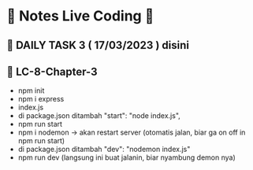 # 📝 Notes Live Coding 📝

## 📌 DAILY TASK 3 ( 17/03/2023 ) disini

## 📌 LC-8-Chapter-3
- npm init
- npm i express
- index.js
- di package.json ditambah "start": "node index.js",
- npm run start
- npm i nodemon -> akan restart server (otomatis jalan, biar ga on off in npm run start)
- di package.json ditambah "dev": "nodemon index.js"
- npm run dev (langsung ini buat jalanin, biar nyambung demon nya)
